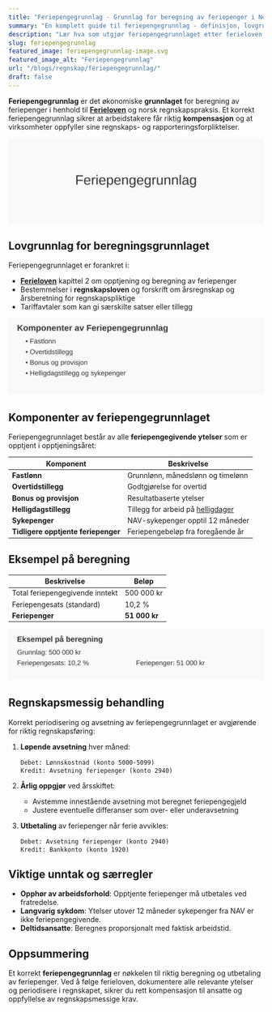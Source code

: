 ```yaml
---
title: "Feriepengegrunnlag - Grunnlag for beregning av feriepenger i Norge"
summary: "En komplett guide til feriepengegrunnlag - definisjon, lovgrunnlag, komponenter, praktisk beregning og regnskapsmessige hensyn."
description: "Lær hva som utgjør feriepengegrunnlaget etter ferieloven og regnskapsregler. En omfattende guide til komponentene, beregning og regnskapsføring."
slug: feriepengegrunnlag
featured_image: feriepengegrunnlag-image.svg
featured_image_alt: "Feriepengegrunnlag"
url: "/blogs/regnskap/feriepengegrunnlag/"
draft: false
---
```


**Feriepengegrunnlag** er det økonomiske **grunnlaget** for beregning av feriepenger i henhold til **[Ferieloven](/blogs/regnskap/ferieloven "Ferieloven – Lov om ferie av 29. april 1988 nr. 21")** og norsk regnskapspraksis. Et korrekt feriepengegrunnlag sikrer at arbeidstakere får riktig **kompensasjon** og at virksomheter oppfyller sine regnskaps- og rapporteringsforpliktelser.

![Feriepengegrunnlag](feriepengegrunnlag-image.svg)

## Lovgrunnlag for beregningsgrunnlaget

Feriepengegrunnlaget er forankret i:

* **[Ferieloven](/blogs/regnskap/ferieloven "Ferieloven – Lov om ferie av 29. april 1988 nr. 21")** kapittel 2 om opptjening og beregning av feriepenger
* Bestemmelser i **regnskapsloven** og forskrift om årsregnskap og årsberetning for regnskapspliktige
* Tariffavtaler som kan gi særskilte satser eller tillegg

![Komponenter av Feriepengegrunnlag](feriepengegrunnlag-komponenter.svg)

## Komponenter av feriepengegrunnlaget

Feriepengegrunnlaget består av alle **feriepengegivende ytelser** som er opptjent i opptjeningsåret:

| Komponent                  | Beskrivelse                                    |
|-----------------------------|------------------------------------------------|
| **Fastlønn**                | Grunnlønn, månedslønn og timelønn              |
| **Overtidstillegg**         | Godtgjørelse for overtid                        |
| **Bonus og provisjon**      | Resultatbaserte ytelser                          |
| **Helligdagstillegg**       | Tillegg for arbeid på [helligdager](/blogs/regnskap/helligdager-regnskap-bedriftseiere "Helligdager i Regnskap for Bedriftseiere")               |
| **Sykepenger**              | NAV-sykepenger opptil 12 måneder                |
| **Tidligere opptjente feriepenger** | Feriepengebeløp fra foregående år       |

## Eksempel på beregning

| Beskrivelse                   | Beløp      |
|-------------------------------|------------|
| Total feriepengegivende inntekt | 500 000 kr |
| Feriepengesats (standard)     | 10,2 %     |
| **Feriepenger**               | **51 000 kr** |

![Eksempel på beregning](feriepengegrunnlag-eksempel.svg)

## Regnskapsmessig behandling

Korrekt periodisering og avsetning av feriepengegrunnlaget er avgjørende for riktig regnskapsføring:

1. **Løpende avsetning** hver måned:

   ```
   Debet: Lønnskostnad (konto 5000-5099)
   Kredit: Avsetning feriepenger (konto 2940)
   ```

2. **Årlig oppgjør** ved årsskiftet:

   * Avstemme innestående avsetning mot beregnet feriepengegjeld
   * Justere eventuelle differanser som over- eller underavsetning

3. **Utbetaling** av feriepenger når ferie avvikles:

   ```
   Debet: Avsetning feriepenger (konto 2940)
   Kredit: Bankkonto (konto 1920)
   ```

## Viktige unntak og særregler

* **Opphør av arbeidsforhold**: Opptjente feriepenger må utbetales ved fratredelse.
* **Langvarig sykdom**: Ytelser utover 12 måneder sykepenger fra NAV er ikke feriepengegivende.
* **Deltidsansatte**: Beregnes proporsjonalt med faktisk arbeidstid.

## Oppsummering

Et korrekt **feriepengegrunnlag** er nøkkelen til riktig beregning og utbetaling av feriepenger. Ved å følge ferieloven, dokumentere alle relevante ytelser og periodisere i regnskapet, sikrer du rett kompensasjon til ansatte og oppfyllelse av regnskapsmessige krav.

